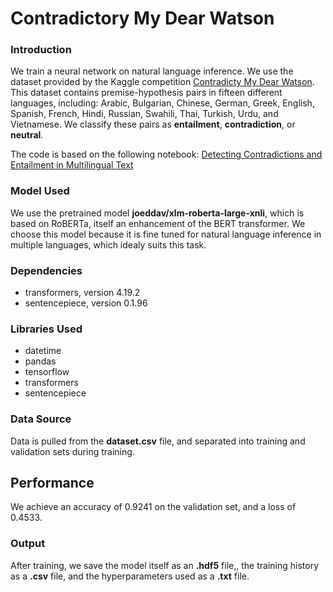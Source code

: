 # Contradictory My Dear Watson 

### Introduction

We train a neural network on natural language inference. We use the dataset provided by the Kaggle competition [Contradicty My Dear Watson](https://www.kaggle.com/competitions/contradictory-my-dear-watson). This dataset contains premise-hypothesis pairs in fifteen different languages, including: Arabic, Bulgarian, Chinese, German, Greek, English, Spanish, French, Hindi, Russian, Swahili, Thai, Turkish, Urdu, and Vietnamese. We classify these pairs as **entailment**, **contradiction**, or **neutral**.

The code is based on the following notebook: [Detecting Contradictions and Entailment in Multilingual Text](https://github.com/sukanyabag/Detecting-Contradictions-and-Entailment-in-Multilingual-Text/tree/main/Detecting%20Contradictions%20in%20Multilingual%20Text)

### Model Used
We use the pretrained model **joeddav/xlm-roberta-large-xnli**, which is based on RoBERTa, itself an enhancement of the BERT transformer. We choose this model because it is fine tuned for natural language inference in multiple languages, which idealy suits this task.

### Dependencies 
- transformers, version 4.19.2
- sentencepiece, version 0.1.96

### Libraries Used
- datetime
- pandas
- tensorflow
- transformers
- sentencepiece

### Data Source
Data is pulled from the **dataset.csv** file, and separated into training and validation sets during training.

## Performance
We achieve an accuracy of 0.9241 on the validation set, and a loss of 0.4533.

### Output
After training, we save the model itself as an **.hdf5** file,, the training history as a **.csv** file, and the hyperparameters used as a **.txt** file.
